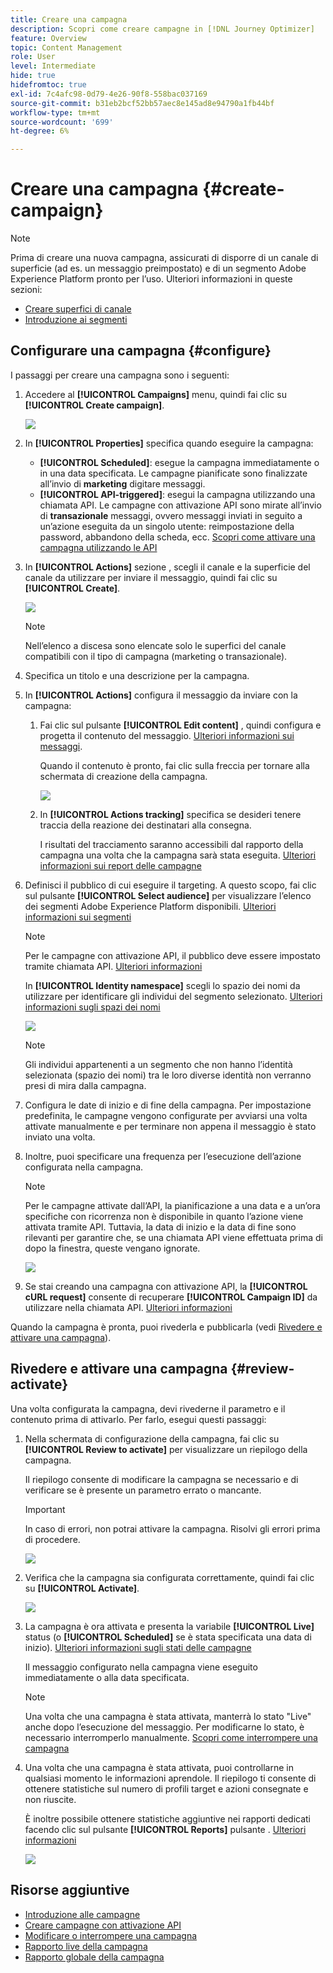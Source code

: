 ```yaml
---
title: Creare una campagna
description: Scopri come creare campagne in [!DNL Journey Optimizer]
feature: Overview
topic: Content Management
role: User
level: Intermediate
hide: true
hidefromtoc: true
exl-id: 7c4afc98-0d79-4e26-90f8-558bac037169
source-git-commit: b31eb2bcf52bb57aec8e145ad8e94790a1fb44bf
workflow-type: tm+mt
source-wordcount: '699'
ht-degree: 6%

---
```


# Creare una campagna {#create-campaign}

>[!NOTE]
>
>Prima di creare una nuova campagna, assicurati di disporre di un canale di superficie (ad es. un messaggio preimpostato) e di un segmento Adobe Experience Platform pronto per l’uso. Ulteriori informazioni in queste sezioni:
>
>* [Creare superfici di canale](../configuration/channel-surfaces.md)
>* [Introduzione ai segmenti](../segment/about-segments.md)


## Configurare una campagna {#configure}

I passaggi per creare una campagna sono i seguenti:

1. Accedere al **[!UICONTROL Campaigns]** menu, quindi fai clic su **[!UICONTROL Create campaign]**.

   ![](assets/create-campaign.png)

1. In **[!UICONTROL Properties]** specifica quando eseguire la campagna:

   * **[!UICONTROL Scheduled]**: esegue la campagna immediatamente o in una data specificata. Le campagne pianificate sono finalizzate all’invio di **marketing** digitare messaggi.
   * **[!UICONTROL API-triggered]**: esegui la campagna utilizzando una chiamata API. Le campagne con attivazione API sono mirate all’invio di **transazionale** messaggi, ovvero messaggi inviati in seguito a un’azione eseguita da un singolo utente: reimpostazione della password, abbandono della scheda, ecc. [Scopri come attivare una campagna utilizzando le API](api-triggered-campaigns.md)

1. In **[!UICONTROL Actions]** sezione , scegli il canale e la superficie del canale da utilizzare per inviare il messaggio, quindi fai clic su **[!UICONTROL Create]**.

   ![](assets/create-campaign-action.png)

   >[!NOTE]
   >
   >Nell’elenco a discesa sono elencate solo le superfici del canale compatibili con il tipo di campagna (marketing o transazionale).

1. Specifica un titolo e una descrizione per la campagna.

   <!--To test the content of your message, toggle the **[!UICONTROL Content experiment]** option on. This allows you to test multiple variables of a delivery on populations samples, in order to define which treatment has the biggest impact on the targeted population.[Learn more about content experiment](../campaigns/content-experiment.md).-->

1. In **[!UICONTROL Actions]** configura il messaggio da inviare con la campagna:

   1. Fai clic sul pulsante **[!UICONTROL Edit content]** , quindi configura e progetta il contenuto del messaggio. [Ulteriori informazioni sui messaggi](../messages/get-started-content.md).

      Quando il contenuto è pronto, fai clic sulla freccia per tornare alla schermata di creazione della campagna.

      ![](assets/create-campaign-design.png)

   1. In **[!UICONTROL Actions tracking]** specifica se desideri tenere traccia della reazione dei destinatari alla consegna.

      I risultati del tracciamento saranno accessibili dal rapporto della campagna una volta che la campagna sarà stata eseguita. [Ulteriori informazioni sui report delle campagne](campaign-global-report.md)

1. Definisci il pubblico di cui eseguire il targeting. A questo scopo, fai clic sul pulsante **[!UICONTROL Select audience]** per visualizzare l’elenco dei segmenti Adobe Experience Platform disponibili. [Ulteriori informazioni sui segmenti](../segment/about-segments.md)

   >[!NOTE]
   >
   >Per le campagne con attivazione API, il pubblico deve essere impostato tramite chiamata API. [Ulteriori informazioni](api-triggered-campaigns.md)

   In **[!UICONTROL Identity namespace]** scegli lo spazio dei nomi da utilizzare per identificare gli individui del segmento selezionato. [Ulteriori informazioni sugli spazi dei nomi](../event/about-creating.md#select-the-namespace)

   ![](assets/create-campaign-namespace.png)

   >[!NOTE]
   >
   >Gli individui appartenenti a un segmento che non hanno l’identità selezionata (spazio dei nomi) tra le loro diverse identità non verranno presi di mira dalla campagna.

1. Configura le date di inizio e di fine della campagna. Per impostazione predefinita, le campagne vengono configurate per avviarsi una volta attivate manualmente e per terminare non appena il messaggio è stato inviato una volta.

1. Inoltre, puoi specificare una frequenza per l’esecuzione dell’azione configurata nella campagna.

   >[!NOTE]
   >
   >Per le campagne attivate dall’API, la pianificazione a una data e a un’ora specifiche con ricorrenza non è disponibile in quanto l’azione viene attivata tramite API. Tuttavia, la data di inizio e la data di fine sono rilevanti per garantire che, se una chiamata API viene effettuata prima di dopo la finestra, queste vengano ignorate.

   ![](assets/create-campaign-schedule.png)

1. Se stai creando una campagna con attivazione API, la **[!UICONTROL cURL request]** consente di recuperare **[!UICONTROL Campaign ID]** da utilizzare nella chiamata API. [Ulteriori informazioni](api-triggered-campaigns.md)

Quando la campagna è pronta, puoi rivederla e pubblicarla (vedi [Rivedere e attivare una campagna](#review-activate)).

## Rivedere e attivare una campagna {#review-activate}

Una volta configurata la campagna, devi rivederne il parametro e il contenuto prima di attivarlo. Per farlo, esegui questi passaggi:

1. Nella schermata di configurazione della campagna, fai clic su **[!UICONTROL Review to activate]** per visualizzare un riepilogo della campagna.

   Il riepilogo consente di modificare la campagna se necessario e di verificare se è presente un parametro errato o mancante.

   >[!IMPORTANT]
   >
   >In caso di errori, non potrai attivare la campagna. Risolvi gli errori prima di procedere.

   ![](assets/create-campaign-alerts.png)

1. Verifica che la campagna sia configurata correttamente, quindi fai clic su **[!UICONTROL Activate]**.

   ![](assets/create-campaign-review.png)

1. La campagna è ora attivata e presenta la variabile **[!UICONTROL Live]** status (o **[!UICONTROL Scheduled]**  se è stata specificata una data di inizio). [Ulteriori informazioni sugli stati delle campagne](get-started-with-campaigns.md#statuses)

   Il messaggio configurato nella campagna viene eseguito immediatamente o alla data specificata.

   >[!NOTE]
   >
   >Una volta che una campagna è stata attivata, manterrà lo stato &quot;Live&quot; anche dopo l’esecuzione del messaggio. Per modificarne lo stato, è necessario interromperlo manualmente. [Scopri come interrompere una campagna](modify-stop-campaign.md)

1. Una volta che una campagna è stata attivata, puoi controllarne in qualsiasi momento le informazioni aprendole. Il riepilogo ti consente di ottenere statistiche sul numero di profili target e azioni consegnate e non riuscite.

   È inoltre possibile ottenere statistiche aggiuntive nei rapporti dedicati facendo clic sul pulsante **[!UICONTROL Reports]** pulsante . [Ulteriori informazioni](campaign-global-report.md)

   ![](assets/create-campaign-summary.png)

## Risorse aggiuntive

* [Introduzione alle campagne](get-started-with-campaigns.md)
* [Creare campagne con attivazione API](api-triggered-campaigns.md)
* [Modificare o interrompere una campagna](modify-stop-campaign.md)
* [Rapporto live della campagna](campaign-live-report.md)
* [Rapporto globale della campagna](campaign-global-report.md)
